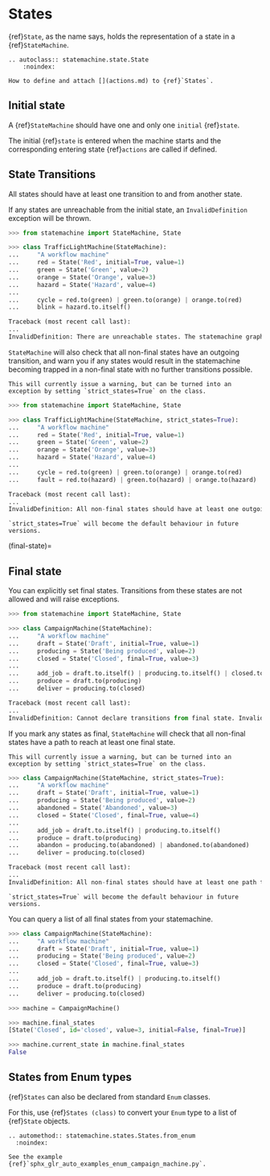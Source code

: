
# States

{ref}`State`, as the name says, holds the representation of a state in a {ref}`StateMachine`.

```{eval-rst}
.. autoclass:: statemachine.state.State
    :noindex:
```

```{seealso}
How to define and attach [](actions.md) to {ref}`States`.
```


## Initial state

A {ref}`StateMachine` should have one and only one `initial` {ref}`state`.


The initial {ref}`state` is entered when the machine starts and the corresponding entering
state {ref}`actions` are called if defined.

## State Transitions

All states should have at least one transition to and from another state.

If any states are unreachable from the initial state, an `InvalidDefinition` exception will be thrown.

```py
>>> from statemachine import StateMachine, State

>>> class TrafficLightMachine(StateMachine):
...     "A workflow machine"
...     red = State('Red', initial=True, value=1)
...     green = State('Green', value=2)
...     orange = State('Orange', value=3)
...     hazard = State('Hazard', value=4)
...
...     cycle = red.to(green) | green.to(orange) | orange.to(red)
...     blink = hazard.to.itself()

Traceback (most recent call last):
...
InvalidDefinition: There are unreachable states. The statemachine graph should have a single component. Disconnected states: ['hazard']
```

`StateMachine` will also check that all non-final states have an outgoing transition, and warn you if any states would result in
the statemachine becoming trapped in a non-final state with no further transitions possible.

```{note}
This will currently issue a warning, but can be turned into an exception by setting `strict_states=True` on the class.
```

```py
>>> from statemachine import StateMachine, State

>>> class TrafficLightMachine(StateMachine, strict_states=True):
...     "A workflow machine"
...     red = State('Red', initial=True, value=1)
...     green = State('Green', value=2)
...     orange = State('Orange', value=3)
...     hazard = State('Hazard', value=4)
...
...     cycle = red.to(green) | green.to(orange) | orange.to(red)
...     fault = red.to(hazard) | green.to(hazard) | orange.to(hazard)

Traceback (most recent call last):
...
InvalidDefinition: All non-final states should have at least one outgoing transition. These states have no outgoing transition: ['hazard']
```

```{warning}
`strict_states=True` will become the default behaviour in future versions.
```


(final-state)=
## Final state


You can explicitly set final states.
Transitions from these states are not allowed and will raise exceptions.

```py
>>> from statemachine import StateMachine, State

>>> class CampaignMachine(StateMachine):
...     "A workflow machine"
...     draft = State('Draft', initial=True, value=1)
...     producing = State('Being produced', value=2)
...     closed = State('Closed', final=True, value=3)
...
...     add_job = draft.to.itself() | producing.to.itself() | closed.to(producing)
...     produce = draft.to(producing)
...     deliver = producing.to(closed)

Traceback (most recent call last):
...
InvalidDefinition: Cannot declare transitions from final state. Invalid state(s): ['closed']

```

If you mark any states as final, `StateMachine` will check that all non-final states have a path to reach at least one final state.

```{note}
This will currently issue a warning, but can be turned into an exception by setting `strict_states=True` on the class.
```

```py
>>> class CampaignMachine(StateMachine, strict_states=True):
...     "A workflow machine"
...     draft = State('Draft', initial=True, value=1)
...     producing = State('Being produced', value=2)
...     abandoned = State('Abandoned', value=3)
...     closed = State('Closed', final=True, value=4)
...
...     add_job = draft.to.itself() | producing.to.itself()
...     produce = draft.to(producing)
...     abandon = producing.to(abandoned) | abandoned.to(abandoned)
...     deliver = producing.to(closed)

Traceback (most recent call last):
...
InvalidDefinition: All non-final states should have at least one path to a final state. These states have no path to a final state: ['abandoned']
```

```{warning}
`strict_states=True` will become the default behaviour in future versions.
```

You can query a list of all final states from your statemachine.

```py
>>> class CampaignMachine(StateMachine):
...     "A workflow machine"
...     draft = State('Draft', initial=True, value=1)
...     producing = State('Being produced', value=2)
...     closed = State('Closed', final=True, value=3)
...
...     add_job = draft.to.itself() | producing.to.itself()
...     produce = draft.to(producing)
...     deliver = producing.to(closed)

>>> machine = CampaignMachine()

>>> machine.final_states
[State('Closed', id='closed', value=3, initial=False, final=True)]

>>> machine.current_state in machine.final_states
False

```

## States from Enum types

{ref}`States` can also be declared from standard `Enum` classes.

For this, use {ref}`States (class)` to convert your `Enum` type to a list of {ref}`State` objects.


```{eval-rst}
.. automethod:: statemachine.states.States.from_enum
  :noindex:
```

```{seealso}
See the example {ref}`sphx_glr_auto_examples_enum_campaign_machine.py`.
```
